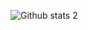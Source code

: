 ![Github stats 2](https://github-readme-stats.vercel.app/api?username=ibrahimeth&show_icons=true&theme=radical)

<!---
ibrahimeth/ibrahimeth is a ✨ special ✨ repository because its `README.md` (this file) appears on your GitHub profile.
You can click the Preview link to take a look at your changes.
--->

